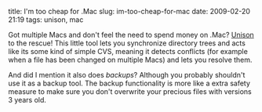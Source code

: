 title: I'm too cheap for .Mac
slug: im-too-cheap-for-mac
date: 2009-02-20 21:19
tags: unison, mac

Got multiple Macs and don't feel the need to spend money on .Mac? [Unison](http://www.cis.upenn.edu/~bcpierce/unison/index.html) to the rescue! This little tool lets you synchronize directory trees and acts like its some kind of simple CVS, meaning it detects conflicts (for example when a file has been changed on multiple Macs) and lets you resolve them.

And did I mention it also does *backups*? Although you probably shouldn't use it as a backup tool. The backup functionality is more like a extra safety measure to make sure you don't overwrite your precious files with versions 3 years old.
